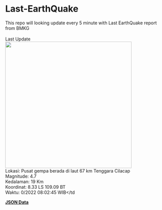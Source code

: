 # Last-EarthQuake
This repo will looking update every 5 minute with Last EarthQuake report from BMKG
<br>
<br>
Last Update
<br>
<img src="https://ews.bmkg.go.id/TEWS/data/20221029080245.mmi.jpg" width="400"/>
<br>
Lokasi: Pusat gempa berada di laut 67 km Tenggara Cilacap <br>
Magnitude: 4.7 <br>
Kedalaman: 19 Km <br>
Koordinat: 8.33 LS 109.09 BT <br>
Waktu: 0/2022 08:02:45 WIB</td <br>

<a href="./data/data.json">**JSON Data**</a>
